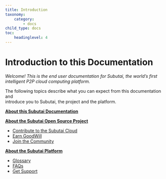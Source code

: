 ```yaml
---
title: Introduction
taxonomy:
    category:
        - docs
child_type: docs
toc:
	headinglevel: 4
---
```


# Introduction to this Documentation

_Welcome! This is the end user documentation for Subutai, the world’s first   
intelligent P2P cloud computing platform._ 

The following topics describe what you can expect from this documentation and  
introduce you to Subutai, the project and the platform.

**[About this Subutai Documentation](about-documentation)**

**[About the Subutai Open Source Project](about-project)**
* [Contribute to the Subutai Cloud](about-project?name=contribute)
* [Earn GoodWill](about-project?name=goodwill)
* [Join the Community](about-project?name=community)

**[About the Subutai Platform](about-platform)**
   * [Glossary](../glossary)
   * [FAQs](../faqs)
   * [Get Support](../support)



